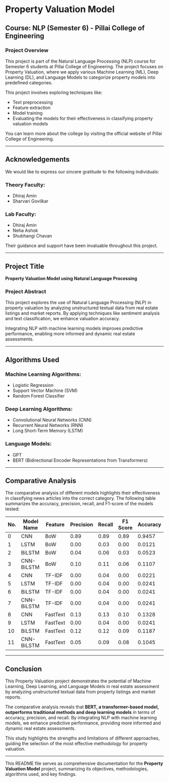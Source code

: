 # Property Valuation Model

## Course: NLP (Semester 6) - Pillai College of Engineering

### Project Overview
This project is part of the Natural Language Processing (NLP) course for Semester 6 students at Pillai College of Engineering. The project focuses on Property Valuation, where we apply various Machine Learning (ML), Deep Learning (DL), and Language Models to categorize property models into predefined categories.

This project involves exploring techniques like:
- Text preprocessing
- Feature extraction
- Model training
- Evaluating the models for their effectiveness in classifying property valuation models

You can learn more about the college by visiting the official website of Pillai College of Engineering.

---

## Acknowledgements
We would like to express our sincere gratitude to the following individuals:

### Theory Faculty:
- Dhiraj Amin
- Sharvari Govilkar

### Lab Faculty:
- Dhiraj Amin
- Neha Ashok
- Shubhangi Chavan

Their guidance and support have been invaluable throughout this project.

---

## Project Title
**Property Valuation Model using Natural Language Processing**

### Project Abstract
This project explores the use of Natural Language Processing (NLP) in property valuation by analyzing unstructured textual data from real estate listings and market reports. By applying techniques like sentiment analysis and text classification, we enhance valuation accuracy.

Integrating NLP with machine learning models improves predictive performance, enabling more informed and dynamic real estate assessments.

---

## Algorithms Used

### Machine Learning Algorithms:
- Logistic Regression
- Support Vector Machine (SVM)
- Random Forest Classifier

### Deep Learning Algorithms:
- Convolutional Neural Networks (CNN)
- Recurrent Neural Networks (RNN)
- Long Short-Term Memory (LSTM)

### Language Models:
- GPT
- BERT (Bidirectional Encoder Representations from Transformers)

---

## Comparative Analysis
The comparative analysis of different models highlights their effectiveness in classifying news articles into the correct category. The following table summarizes the accuracy, precision, recall, and F1-score of the models tested:

| No. | Model Name  | Feature | Precision | Recall | F1 Score | Accuracy |
|----|------------|---------|-----------|--------|----------|----------|
| 0  | CNN        | BoW     | 0.89      | 0.89   | 0.89     | 0.9457   |
| 1  | LSTM       | BoW     | 0.00      | 0.03   | 0.00     | 0.0121   |
| 2  | BiLSTM     | BoW     | 0.04      | 0.06   | 0.03     | 0.0523   |
| 3  | CNN-BiLSTM | BoW     | 0.10      | 0.11   | 0.06     | 0.1107   |
| 4  | CNN        | TF-IDF  | 0.00      | 0.04   | 0.00     | 0.0221   |
| 5  | LSTM       | TF-IDF  | 0.00      | 0.04   | 0.00     | 0.0241   |
| 6  | BiLSTM     | TF-IDF  | 0.00      | 0.04   | 0.00     | 0.0241   |
| 7  | CNN-BiLSTM | TF-IDF  | 0.00      | 0.04   | 0.00     | 0.0241   |
| 8  | CNN        | FastText| 0.13      | 0.13   | 0.10     | 0.1328   |
| 9  | LSTM       | FastText| 0.00      | 0.04   | 0.00     | 0.0241   |
|10  | BiLSTM     | FastText| 0.12      | 0.12   | 0.09     | 0.1187   |
|11  | CNN-BiLSTM | FastText| 0.05      | 0.09   | 0.08     | 0.1045   |

---

## Conclusion
This Property Valuation project demonstrates the potential of Machine Learning, Deep Learning, and Language Models in real estate assessment by analyzing unstructured textual data from property listings and market reports.

The comparative analysis reveals that **BERT, a transformer-based model, outperforms traditional methods and deep learning models** in terms of accuracy, precision, and recall. By integrating NLP with machine learning models, we enhance predictive performance, providing more informed and dynamic real estate assessments.

This study highlights the strengths and limitations of different approaches, guiding the selection of the most effective methodology for property valuation.

---

This README file serves as comprehensive documentation for the **Property Valuation Model** project, summarizing its objectives, methodologies, algorithms used, and key findings.

